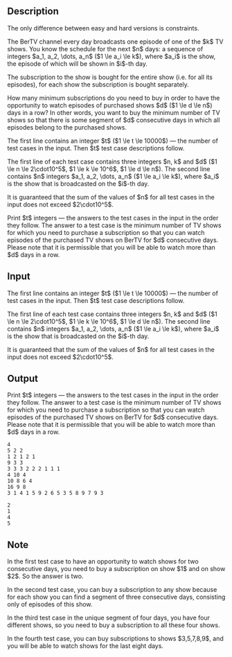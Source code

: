 ## Description

<div><p><span class="tex-font-style-bf">The only difference between easy and hard versions is constraints.</span></p><p>The BerTV channel every day broadcasts one episode of one of the $k$ TV shows. You know the schedule for the next $n$ days: a sequence of integers $a_1, a_2, \dots, a_n$ ($1 \le a_i \le k$), where $a_i$ is the show, the episode of which will be shown in $i$-th day.</p><p>The subscription to the show is bought for the entire show (i.e. for all its episodes), for each show the subscription is bought separately.</p><p>How many minimum subscriptions do you need to buy in order to have the opportunity to watch episodes of purchased shows $d$ ($1 \le d \le n$) days in a row? In other words, you want to buy the minimum number of TV shows so that there is some segment of $d$ consecutive days in which all episodes belong to the purchased shows.</p></div><div class="input-specification"><p>The first line contains an integer $t$ ($1 \le t \le 10000$) — the number of test cases in the input. Then $t$ test case descriptions follow.</p><p>The first line of each test case contains three integers $n, k$ and $d$ ($1 \le n \le 2\cdot10^5$, $1 \le k \le 10^6$, $1 \le d \le n$). The second line contains $n$ integers $a_1, a_2, \dots, a_n$ ($1 \le a_i \le k$), where $a_i$ is the show that is broadcasted on the $i$-th day.</p><p>It is guaranteed that the sum of the values ​​of $n$ for all test cases in the input does not exceed $2\cdot10^5$.</p></div><div class="output-specification"><p>Print $t$ integers — the answers to the test cases in the input in the order they follow. The answer to a test case is the minimum number of TV shows for which you need to purchase a subscription so that you can watch episodes of the purchased TV shows on BerTV for $d$ consecutive days. Please note that it is permissible that you will be able to watch more than $d$ days in a row.</p></div>

## Input

<p>The first line contains an integer $t$ ($1 \le t \le 10000$) — the number of test cases in the input. Then $t$ test case descriptions follow.</p><p>The first line of each test case contains three integers $n, k$ and $d$ ($1 \le n \le 2\cdot10^5$, $1 \le k \le 10^6$, $1 \le d \le n$). The second line contains $n$ integers $a_1, a_2, \dots, a_n$ ($1 \le a_i \le k$), where $a_i$ is the show that is broadcasted on the $i$-th day.</p><p>It is guaranteed that the sum of the values ​​of $n$ for all test cases in the input does not exceed $2\cdot10^5$.</p>

## Output

<p>Print $t$ integers — the answers to the test cases in the input in the order they follow. The answer to a test case is the minimum number of TV shows for which you need to purchase a subscription so that you can watch episodes of the purchased TV shows on BerTV for $d$ consecutive days. Please note that it is permissible that you will be able to watch more than $d$ days in a row.</p>





```input1
4
5 2 2
1 2 1 2 1
9 3 3
3 3 3 2 2 2 1 1 1
4 10 4
10 8 6 4
16 9 8
3 1 4 1 5 9 2 6 5 3 5 8 9 7 9 3
```




```output1
2
1
4
5
```



## Note

<p>In the first test case to have an opportunity to watch shows for two consecutive days, you need to buy a subscription on show $1$ and on show $2$. So the answer is two.</p><p>In the second test case, you can buy a subscription to any show because for each show you can find a segment of three consecutive days, consisting only of episodes of this show.</p><p>In the third test case in the unique segment of four days, you have four different shows, so you need to buy a subscription to all these four shows.</p><p>In the fourth test case, you can buy subscriptions to shows $3,5,7,8,9$, and you will be able to watch shows for the last eight days.</p>
